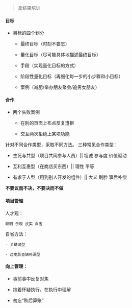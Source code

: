 


> 拿结果培训

#### 目标

- 目标的四个划分

	- 最终目标（时刻不要忘）

	- 量化目标（尽可能具体地描述最终目标）

	- 手段（实现量化目标的方式）

	- 阶段性量化目标（再细化每一步的小步骤和小目标）

	- 案例（减肥/举办朋友聚会/追男女朋友）

#### 合作

- 两个失败案例 

	- 在别的页面上布点反复遭拒

	- 交互两次拒绝上某项功能

针对不同合作类型，采取不同方法。
三种常见合作类型：

- 生死与共型（项目共同参与人员）|| 坦诚 参与度 价值驱动

- 互利互惠型（在商店买东西）|| 理性 平等

- 有求于人型（用到别人开发的组件）|| 大义 刷脸 事后补偿

**不要议而不决，不要决而不做**

#### 项目管理

人才观： 

	聪明 乐观 皮实 自省

自省方法：

	- 关键词型

	- 过电影查缺补漏型

#### 向上管理：

- 事前事中反复对焦

- 抱着怀疑执行，在执行中理解

- 勿忘“秋后算账”




